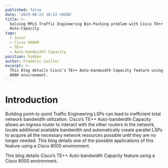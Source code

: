 ```yaml
---
published: false
date: '2023-08-23 10:13 +0200'
title: >-
  Solving MPLS Traffic Engineering Bin-Packing problem with Cisco TE++
  Auto-Capacity
tags:
  - iosxr
  - Cisco 80000
  - TE++
  - Auto-bandwidth Capacity
position: hidden
author: Frederic Cuiller
excerpt: >-
  This blog details Cisco’s TE++ Auto-bandwidth Capacity feature using a Cisco
  8000 environment.
---
```

# Introduction

Building point-to-point Traffic Engineering LSPs can lead to inefficient total network bandwidth utilization. Cisco’s TE++ Auto-bandwidth Capacity allows an ingress router to interact with the other routers in the network, locate additional available bandwidth and automatically create parallel LSPs to acquire all the necessary network resources possible until they are no longer needed.  This blog details one of the possible applications of this feature using a Cisco 8000 environment.

This blog details Cisco’s TE++ Auto-bandwidth Capacity feature using a Cisco 8000 environment.



